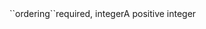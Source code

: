 <tr><td>``ordering``</td><td>required, integer</td><td>A positive integer</td><td></td><td></td></tr>
    